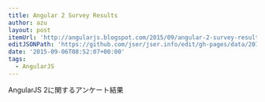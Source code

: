 ```yaml
---
title: Angular 2 Survey Results
author: azu
layout: post
itemUrl: 'http://angularjs.blogspot.com/2015/09/angular-2-survey-results.html'
editJSONPath: 'https://github.com/jser/jser.info/edit/gh-pages/data/2015/09/index.json'
date: '2015-09-06T08:52:07+00:00'
tags:
  - AngularJS
---
```

AngularJS 2に関するアンケート結果
